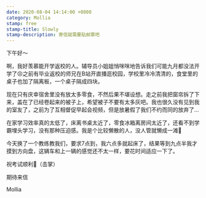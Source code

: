 ```yaml
---
date: 2020-08-04 14:14:00 +0800
category: Mollia
stamp: free
stamp-title: Slowly
stamp-description: 寄信就需要贴邮票吧
---
```


<p>
下午好～

啊，我好羡慕能开学返校的人。辅导员小姐姐悄咪咪地告诉我们可能九月都没法开学了😣之前有毕业返校的师兄在B站开直播逛校园，学校里冷冷清清的，食堂里的桌子也加了隔离板，一个桌子隔成四块。

现在只有庆幸宿舍里没有放太多零食，不然后果不堪设想。走之前我把窗帘拆了下来，盖在了已经卷起来的被子上，希望被子不要有太多灰吧。我也很久没有见到我的室友了，之前为了互相督促早起会视频，但是放暑假了我们不约而同的放弃了…

在家学习效率真的太低了，床离书桌太近了，零食冰箱离房间太近了，还看不到学霸埋头学习，没有那种压迫感。我是个比较懒散的人，没人管就懒成一滩🙈

今天换了一个教练教我们，要求7点到，我六点多就起床了，结果等到九点半我才摸到方向盘，这辆车和上一辆的感觉还不太一样，要花时间适应一下了。

祝考试顺利🙏（击掌）

期待来信

Mollia
</p>